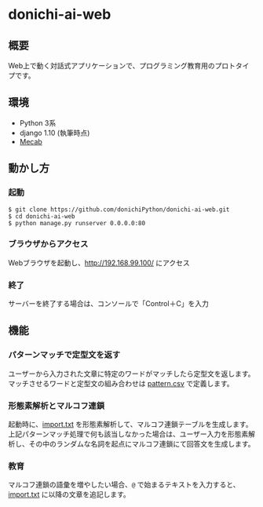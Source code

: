 # donichi-ai-web

## 概要

Web上で動く対話式アプリケーションで、プログラミング教育用のプロトタイプです。

## 環境

- Python 3系  
- django 1.10 (執筆時点)
- [Mecab](http://taku910.github.io/mecab/)

## 動かし方

### 起動

```console
$ git clone https://github.com/donichiPython/donichi-ai-web.git
$ cd donichi-ai-web
$ python manage.py runserver 0.0.0.0:80
```
### ブラウザからアクセス

Webブラウザを起動し、http://192.168.99.100/ にアクセス

### 終了

サーバーを終了する場合は、コンソールで「Control＋C」を入力

## 機能

### パターンマッチで定型文を返す

ユーザーから入力された文章に特定のワードがマッチしたら定型文を返します。マッチさせるワードと定型文の組み合わせは [pattern.csv](/libraty/pattern.csv) で定義します。

### 形態素解析とマルコフ連鎖

起動時に、[import.txt](/library/import.txt) を形態素解析して、マルコフ連鎖テーブルを生成します。上記パターンマッチ処理で何も該当しなかった場合は、ユーザー入力を形態素解析し、その中のランダムな名詞を起点にマルコフ連鎖にて回答文を生成します。

### 教育

マルコフ連鎖の語彙を増やしたい場合、`@` で始まるテキストを入力すると、[import.txt](/library/import.txt) に以降の文章を追記します。

